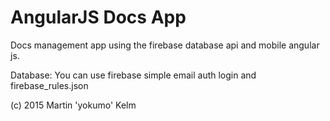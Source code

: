 # AngularJS Docs App

Docs management app using the firebase database api and mobile angular js.

Database: You can use firebase simple email auth login and firebase_rules.json

(c) 2015 Martin 'yokumo' Kelm